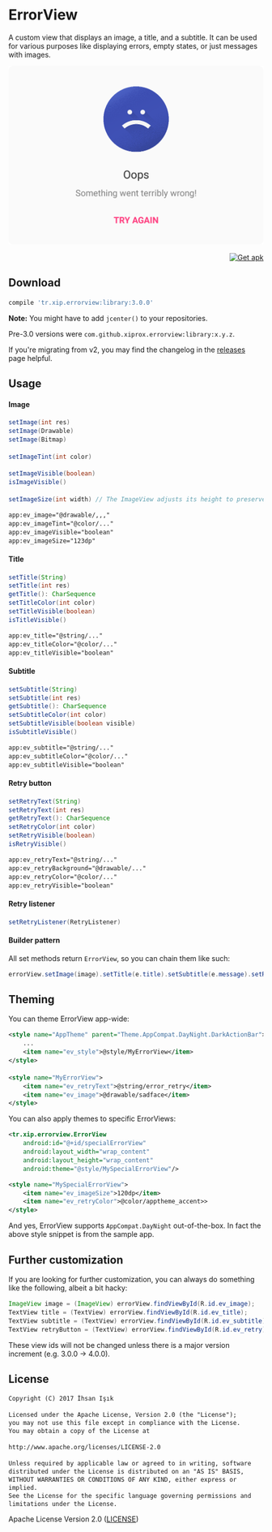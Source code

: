 # ErrorView

A custom view that displays an image, a title, and a subtitle. It can be used for various purposes like displaying errors, empty states, or just messages with images.

![](/graphics/screenshots/ss_01.png)

<p align="right">
<a href='https://github.com/xiprox/ErrorView/releases/latest'><img height="48" alt='Get apk' src='https://cloud.githubusercontent.com/assets/2550945/21590907/dd74e0f0-d0ff-11e6-971f-d429148fd03d.png'/></a>
</p>

## Download
```gradle
compile 'tr.xip.errorview:library:3.0.0'
```
**Note:** You might have to add `jcenter()` to your repositories.

Pre-3.0 versions were `com.github.xiprox.errorview:library:x.y.z`.

If you're migrating from v2, you may find the changelog in the [releases](https://github.com/xiprox/ErrorView/releases) page helpful.

## Usage

#### Image
```java
setImage(int res)
setImage(Drawable)
setImage(Bitmap)

setImageTint(int color)

setImageVisible(boolean)
isImageVisible()

setImageSize(int width) // The ImageView adjusts its height to preserve aspect ratio.
```
```xml
app:ev_image="@drawable/,,,"
app:ev_imageTint="@color/..."
app:ev_imageVisible="boolean"
app:ev_imageSize="123dp"
```

#### Title
```java
setTitle(String)
setTitle(int res)
getTitle(): CharSequence
setTitleColor(int color)
setTitleVisible(boolean)
isTitleVisible()
```
```xml
app:ev_title="@string/..."
app:ev_titleColor="@color/..."
app:ev_titleVisible="boolean"
```

#### Subtitle
```java
setSubtitle(String)
setSubtitle(int res)
getSubtitle(): CharSequence
setSubtitleColor(int color)
setSubtitleVisible(boolean visible)
isSubtitleVisible()
```
```xml
app:ev_subtitle="@string/..."
app:ev_subtitleColor="@color/..."
app:ev_subtitleVisible="boolean"
```

#### Retry button
```java
setRetryText(String)
setRetryText(int res)
getRetryText(): CharSequence
setRetryColor(int color)
setRetryVisible(boolean)
isRetryVisible()
```
```xml
app:ev_retryText="@string/..."
app:ev_retryBackground="@drawable/..."
app:ev_retryColor="@color/..."
app:ev_retryVisible="boolean"
```
#### Retry listener
```java
setRetryListener(RetryListener)
```

#### Builder pattern
All set methods return `ErrorView`, so you can chain them like such:
```java
errorView.setImage(image).setTitle(e.title).setSubtitle(e.message).setRetryVisible(false);
```

## Theming
You can theme ErrorView app-wide:
```xml
<style name="AppTheme" parent="Theme.AppCompat.DayNight.DarkActionBar">
    ...
    <item name="ev_style">@style/MyErrorView</item>
</style>
 
<style name="MyErrorView">
    <item name="ev_retryText">@string/error_retry</item>
    <item name="ev_image">@drawable/sadface</item>
</style>
```

You can also apply themes to specific ErrorViews:
```xml
<tr.xip.errorview.ErrorView
    android:id="@+id/specialErrorView"
    android:layout_width="wrap_content"
    android:layout_height="wrap_content"
    android:theme="@style/MySpecialErrorView"/>
```
```xml
<style name="MySpecialErrorView">
    <item name="ev_imageSize">120dp</item>
    <item name="ev_retryColor">@color/apptheme_accent>>
</style>
```

And yes, ErrorView supports `AppCompat.DayNight` out-of-the-box. In fact the above style snippet is from the sample app. 

## Further customization
If you are looking for further customization, you can always do something like the following, albeit a bit hacky:
```java
ImageView image = (ImageView) errorView.findViewById(R.id.ev_image);
TextView title = (TextView) errorView.findViewById(R.id.ev_title);
TextView subtitle = (TextView) errorView.findViewById(R.id.ev_subtitle);
TextView retryButton = (TextView) errorView.findViewById(R.id.ev_retry);
```
These view ids will not be changed unless there is a major version increment (e.g. 3.0.0 -> 4.0.0).

## License
```
Copyright (C) 2017 İhsan Işık

Licensed under the Apache License, Version 2.0 (the "License");
you may not use this file except in compliance with the License.
You may obtain a copy of the License at

http://www.apache.org/licenses/LICENSE-2.0

Unless required by applicable law or agreed to in writing, software
distributed under the License is distributed on an "AS IS" BASIS,
WITHOUT WARRANTIES OR CONDITIONS OF ANY KIND, either express or implied.
See the License for the specific language governing permissions and
limitations under the License.
```
Apache License Version 2.0 ([LICENSE](/LICENSE))
